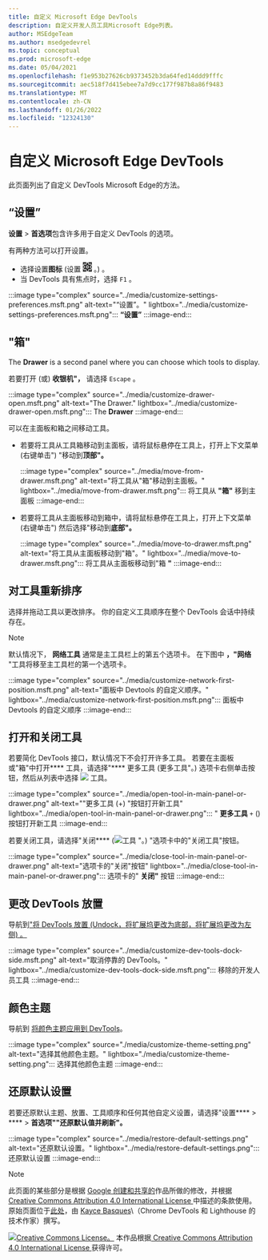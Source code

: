 ```yaml
---
title: 自定义 Microsoft Edge DevTools
description: 自定义开发人员工具Microsoft Edge列表。
author: MSEdgeTeam
ms.author: msedgedevrel
ms.topic: conceptual
ms.prod: microsoft-edge
ms.date: 05/04/2021
ms.openlocfilehash: f1e953b27626cb9373452b3da64fed14ddd9fffc
ms.sourcegitcommit: aec518f7d415ebee7a7d9cc177f987b8a86f9483
ms.translationtype: MT
ms.contentlocale: zh-CN
ms.lasthandoff: 01/26/2022
ms.locfileid: "12324130"
---
```

<!-- Copyright Kayce Basques

   Licensed under the Apache License, Version 2.0 (the "License");
   you may not use this file except in compliance with the License.
   You may obtain a copy of the License at

       https://www.apache.org/licenses/LICENSE-2.0

   Unless required by applicable law or agreed to in writing, software
   distributed under the License is distributed on an "AS IS" BASIS,
   WITHOUT WARRANTIES OR CONDITIONS OF ANY KIND, either express or implied.
   See the License for the specific language governing permissions and
   limitations under the License.  -->
# <a name="customize-microsoft-edge-devtools"></a>自定义 Microsoft Edge DevTools

此页面列出了自定义 DevTools Microsoft Edge的方法。


<!-- ====================================================================== -->
## <a name="settings"></a>“设置”

**设置**  >  **首选项**包含许多用于自定义 DevTools 的选项。

有两种方法可以打开设置。

*   选择设置**图标** (设置 ![ 图标 ](../media/settings-icon-dark.msft.png) 。) 。
*   当 DevTools 具有焦点时，选择 `F1` 。

:::image type="complex" source="../media/customize-settings-preferences.msft.png" alt-text="“设置”。" lightbox="../media/customize-settings-preferences.msft.png":::
   **“设置”**
:::image-end:::


<!-- ====================================================================== -->
## <a name="drawer"></a>"箱"

The **Drawer** is a second panel where you can choose which tools to display.

若要打开 (或) **收银机"，** 请选择 `Escape` 。

:::image type="complex" source="../media/customize-drawer-open.msft.png" alt-text="The Drawer." lightbox="../media/customize-drawer-open.msft.png":::
   The **Drawer**
:::image-end:::

可以在主面板和箱之间移动工具。

*   若要将工具从工具箱移动到主面板，请将鼠标悬停在工具上，打开上下文菜单 (右键单击") "移动到**顶部"。**

    :::image type="complex" source="../media/move-from-drawer.msft.png" alt-text="将工具从&quot;箱&quot;移动到主面板。" lightbox="../media/move-from-drawer.msft.png":::
       将工具从 **"箱"** 移到主面板
    :::image-end:::

*   若要将工具从主面板移动到箱中，请将鼠标悬停在工具上，打开上下文菜单 (右键单击") 然后选择"移动到**底部"。**

    :::image type="complex" source="../media/move-to-drawer.msft.png" alt-text="将工具从主面板移动到&quot;箱&quot;。" lightbox="../media/move-to-drawer.msft.png":::
       将工具从主面板移动到"箱 **"**
    :::image-end:::


<!-- ====================================================================== -->
## <a name="reorder-tools"></a>对工具重新排序

选择并拖动工具以更改排序。  你的自定义工具顺序在整个 DevTools 会话中持续存在。

> [!NOTE]
> 默认情况下， **网络工具** 通常是主工具栏上的第五个选项卡。  在下图中 **，"网络** "工具将移至主工具栏的第一个选项卡。

:::image type="complex" source="../media/customize-network-first-position.msft.png" alt-text="面板中 Devtools 的自定义顺序。" lightbox="../media/customize-network-first-position.msft.png":::
   面板中 Devtools 的自定义顺序
:::image-end:::


<!-- ====================================================================== -->
## <a name="open-and-close-tools"></a>打开和关闭工具

若要简化 DevTools 接口，默认情况下不会打开许多工具。 若要在主面板或"箱"中打开**** 工具，请选择"**** 更多工具 (更多工具"。) 选项卡右侧单击按钮，然后从列表中选择 ![ ](../media/open-tab-icon.png) 工具。

:::image type="complex" source="../media/open-tool-in-main-panel-or-drawer.png" alt-text="&quot;更多工具 (+) &quot;按钮打开新工具" lightbox="../media/open-tool-in-main-panel-or-drawer.png":::
   " **更多工具** `+` () 按钮打开新工具
:::image-end:::

若要关闭工具，请选择"关闭**** (![ 工具 ](../media/close-tab-icon.png) "。) "选项卡中的"关闭工具"按钮。

:::image type="complex" source="../media/close-tool-in-main-panel-or-drawer.png" alt-text="选项卡的&quot;关闭&quot;按钮" lightbox="../media/close-tool-in-main-panel-or-drawer.png":::
   选项卡的" **关闭"** 按钮
:::image-end:::


<!-- ====================================================================== -->
## <a name="change-devtools-placement"></a>更改 DevTools 放置

导航到["将 DevTools 放置 (Undock，将扩展坞更改为底部，将扩展坞更改为左侧) 。 ](./placement.md)

:::image type="complex" source="../media/customize-dev-tools-dock-side.msft.png" alt-text="取消停靠的 DevTools。" lightbox="../media/customize-dev-tools-dock-side.msft.png":::
   移除的开发人员工具
:::image-end:::


<!-- ====================================================================== -->
## <a name="color-themes"></a>颜色主题

导航到 [将颜色主题应用到 DevTools](./theme.md)。

:::image type="complex" source="./media/customize-theme-setting.png" alt-text="选择其他颜色主题。" lightbox="./media/customize-theme-setting.png":::
   选择其他颜色主题
:::image-end:::


<!-- ====================================================================== -->
## <a name="restore-default-settings"></a>还原默认设置

若要还原默认主题、放置、工具顺序和任何其他自定义设置，请选择"设置****  >  ****  >  **首选项""还原默认值并刷新"。**

:::image type="complex" source="../media/restore-default-settings.png" alt-text="还原默认设置。" lightbox="../media/restore-default-settings.png":::
   还原默认设置
:::image-end:::


<!-- ====================================================================== -->
> [!NOTE]
> 此页面的某些部分是根据 [Google 创建和共享的](https://developers.google.com/terms/site-policies)作品所做的修改，并根据[ Creative Commons Attribution 4.0 International License ](https://creativecommons.org/licenses/by/4.0)中描述的条款使用。
> 原始页面位于[此处](https://developers.google.com/web/tools/chrome-devtools/customize/index)，由 [Kayce Basques](https://developers.google.com/web/resources/contributors#kayce-basques)\（Chrome DevTools 和 Lighthouse 的技术作家）撰写。

[![Creative Commons License。](https://i.creativecommons.org/l/by/4.0/88x31.png)](https://creativecommons.org/licenses/by/4.0)
本作品根据[ Creative Commons Attribution 4.0 International License ](https://creativecommons.org/licenses/by/4.0)获得许可。
